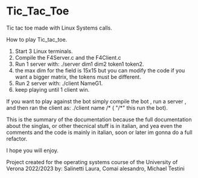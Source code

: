 # Tic_Tac_Toe
Tic tac toe made with Linux Systems calls.

How to play Tic_tac_toe.
1) Start 3 Linux terminals.
2) Compile the F4Server.c and the F4Client.c
3) Run 1 server with: ./server dim1 dim2 token1 token2.
4) the max dim for the field is 15x15 but you can modify the code if you want a bigger matrix, the tokens must be different.
5) Run 2 server with:  ./client NameG1.
6) keep playing until 1 client win.

If you want to play against the bot simply compile the bot , run a server , and then ran the client as: ./client name /*    ( "/*" this run the bot).


This is the summary of the documentation because the full documentation about the singlas, or other thecnical stuff is in italian, and yea even the comments and the code is mainly in italian, soon or later im gonna do a full refactor.

I hope you will enjoy.

Project created for the operating systems course of the University of Verona 2022/2023 by: Salinetti Laura, Comai alesandro, Michael Testini 
